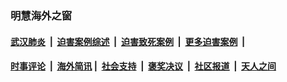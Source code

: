 
### 明慧海外之窗

####  [武汉肺炎](indexes/365.md?t=01260400) &nbsp;|&nbsp;  [迫害案例综述](indexes/328.md?t=01260400) &nbsp;|&nbsp; [迫害致死案例](indexes/277.md?t=01260400)  &nbsp;|&nbsp; [更多迫害案例](indexes/81.md?t=01260400)  &nbsp;|&nbsp; 
####  [时事评论](indexes/251.md?t=01260400) &nbsp;|&nbsp; [海外简讯](indexes/245.md?t=01260400)&nbsp;|&nbsp;  [社会支持](indexes/140.md?t=01260400) &nbsp;|&nbsp; [褒奖决议](indexes/282.md?t=01260400) &nbsp;|&nbsp; [社区报道](indexes/91.md?t=01260400)  &nbsp;|&nbsp; [天人之间](indexes/78.md?t=01260400) 

